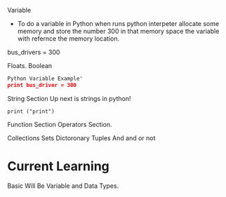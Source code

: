 
Variable 
- To do a variable in Python when runs python interpeter allocate some memory and store the number 300 in that memory space the variable with refernce the memory location.
 
 bus_drivers = 300
 
 Floats.
 Boolean
 
```Python 
Python Variable Example"
print bus_driver = 300
```

String Section
Up next is strings in python!

```print ("print")```

Function Section
Operators Section.

Collections
Sets
Dictoronary
Tuples
And and or not 

# Current Learning
Basic Will Be
Variable and Data Types.
